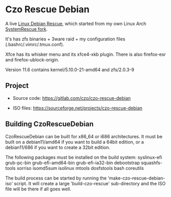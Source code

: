 <!--
Filename: README.md
Author: Olivier Sirol <czo@free.fr>
License: GPL-2.0 (http://www.gnu.org/copyleft)
File Created: 30 December 2022
Last Modified: Sunday 05 February 2023, 19:39
Edit Time: 0:26:47
Description:

Copyright: (C) 2022, 2023 Olivier Sirol <czo@free.fr>
-->

# Czo Rescue Debian

A live [Linux Debian Rescue](https://gitlab.com/czo/czo-rescue-debian), which started from my own Linux Arch [SystemRescue fork](https://gitlab.com/czo/czo-system-rescue).

It's has zfs binaries + 3ware raid + my configuration files (.bashrc/.vimrc/.tmux.conf).

Xfce has its whisker menu and its xfce4-xkb plugin. There is also firefox-esr and firefox-ublock-origin.

Version 11.6 contains kernel/5.10.0-21-amd64 and zfs/2.0.3-9

## Project

* Source code: https://gitlab.com/czo/czo-rescue-debian

* ISO files: https://sourceforge.net/projects/czo-rescue-debian

## Building CzoRescueDebian

CzoRescueDebian can be built for x86_64 or i686 architectures. It must be built
on a debian11/amd64 if you want to build a 64bit edition, or a debian11/686
if you want to create a 32bit edition.

The following packages must be installed on the build system:
    syslinux-efi grub-pc-bin grub-efi-amd64-bin grub-efi-ia32-bin debootstrap squashfs-tools xorriso isomd5sum isolinux mtools dosfstools bash coreutils

The build process can be started by running the 'make-czo-rescue-debian-iso' script.
It will create a large 'build-czo-rescue' sub-directory and the ISO file will be there
if all goes well.

